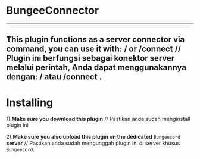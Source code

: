# BungeeConnector
------------------------------------------------------
**This plugin functions as a server connector via command, you can use it with: /<server> or /connect <server>** // Plugin ini berfungsi sebagai konektor server melalui perintah, Anda dapat menggunakannya dengan: /<server> atau /connect <server>.
------------------------------------------------------------------------
# Installing
1).**Make sure you download this plugin** // Pastikan anda sudah menginstall plugin ini
   
2).**Make sure you also upload this plugin on the dedicated** `Bungeecord` **server** // Pastikan anda sudah mengunggah plugin ini di server khusus `Bungeecord`.
   
 
